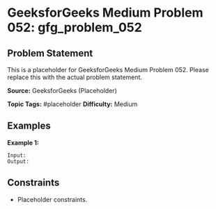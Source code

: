 # GeeksforGeeks Medium Problem 052: gfg_problem_052

## Problem Statement

This is a placeholder for GeeksforGeeks Medium Problem 052.
Please replace this with the actual problem statement.

**Source:** GeeksforGeeks (Placeholder)

**Topic Tags:** #placeholder
**Difficulty:** Medium

## Examples

**Example 1:**

```
Input:
Output:
```

## Constraints

- Placeholder constraints.
